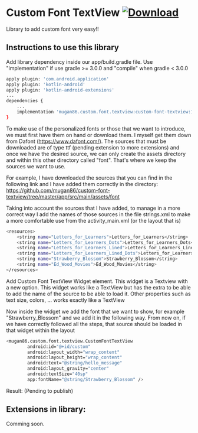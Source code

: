 # Custom Font TextView [ ![Download](https://api.bintray.com/packages/amugika/maven/custom-font-textview/images/download.svg) ](https://bintray.com/amugika/maven/custom-font-textview/_latestVersion)
Library to add custom font very easy!!

## Instructions to use this library

Add library dependency inside our app/build.gradle file. Use "implementation" if use gradle >= 3.0.0 and "compile" when gradle < 3.0.0

```sh
apply plugin: 'com.android.application'
apply plugin: 'kotlin-android'
apply plugin: 'kotlin-android-extensions'
...
dependencies {
    ...
    implementation 'mugan86.custom.font.textview:custom-font-textview:1.0'
}
```

To make use of the personalized fonts or those that we want to introduce, we must first have them on hand or download them. I myself get them down from Dafont (https://www.dafont.com/). The sources that must be downloaded are of type ttf (pending extension to more extensions) and once we have the desired source, we can only create the assets directory and within this other directory called "font". That's where we keep the sources we want to use.

For example, I have downloaded the sources that you can find in the following link and I have added them correctly in the directory: https://github.com/mugan86/custom-font-textview/tree/master/app/src/main/assets/font

Taking into account the sources that I have added, to manage in a more correct way I add the names of those sources in the file strings.xml to make a more comfortable use from the activity_main.xml (or the layout that is)

```sh
<resources>
    <string name="Letters_for_Learners">Letters_for_Learners</string>
    <string name="Letters_for_Learners_Dots">Letters_for_Learners_Dots</string>
    <string name="Letters_for_Learners_Lined">Letters_for_Learners_Lined</string>
    <string name="Letters_for_Learners_Lined_Dots">Letters_for_Learners_Lined_Dots</string>
    <string name="Strawberry_Blossom">Strawberry_Blossom</string>
    <string name="Ed_Wood_Movies">Ed_Wood_Movies</string>
</resources>
```
Add Custom Font TextView Widget element. This widget is a Textview with a new option. This widget works like a TextView but has the extra to be able to add the name of the source to be able to load it. Other properties such as text size, colors, ... works exactly like a TextView

Now inside the widget we add the font that we want to show, for example "Strawberry_Blossom" and we add it in the following way. From now on, if we have correctly followed all the steps, that source should be loaded in that widget within the layout

```sh
<mugan86.custom.font.textview.CustomFontTextView
        android:id="@+id/custom"
        android:layout_width="wrap_content"
        android:layout_height="wrap_content"
        android:text="@string/hello_message"
        android:layout_gravity="center"
        android:textSize="40sp"
        app:fontName="@string/Strawberry_Blossom" />
 ```

Result: (Pending to publish)

## Extensions in library:

Comming soon.
